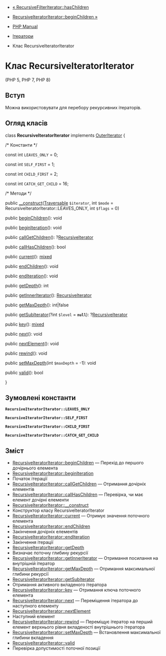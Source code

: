 - [« RecursiveFilterIterator::hasChildren](recursivefilteriterator.haschildren.md)
- [RecursiveIteratorIterator::beginChildren »](recursiveiteratoriterator.beginchildren.md)

- [PHP Manual](index.md)
- [Ітератори](spl.iterators.md)
- Клас RecursiveIteratorIterator

# Клас RecursiveIteratorIterator

(PHP 5, PHP 7, PHP 8)

## Вступ

Можна використовувати для перебору рекурсивних ітераторів.

## Огляд класів

class **RecursiveIteratorIterator** implements
[OuterIterator](class.outeriterator.md) {

/\* Константи \*/

const int `LEAVES_ONLY` = 0;

const int `SELF_FIRST` = 1;

const int `CHILD_FIRST` = 2;

const int `CATCH_GET_CHILD` = 16;

/\* Методи \*/

public
[\_\_construct](recursiveiteratoriterator.construct.md)([Traversable](class.traversable.md)
`$iterator`, int `$mode` = RecursiveIteratorIterator::LEAVES_ONLY, int
`$flags` = 0)

public [beginChildren](recursiveiteratoriterator.beginchildren.md)():
void

public
[beginIteration](recursiveiteratoriterator.beginiteration.md)(): void

public
[callGetChildren](recursiveiteratoriterator.callgetchildren.md)():
?[RecursiveIterator](class.recursiveiterator.md)

public
[callHasChildren](recursiveiteratoriterator.callhaschildren.md)():
bool

public [current](recursiveiteratoriterator.current.md)():
[mixed](language.types.declarations.md#language.types.declarations.mixed)

public [endChildren](recursiveiteratoriterator.endchildren.md)(): void

public [endIteration](recursiveiteratoriterator.enditeration.md)():
void

public [getDepth](recursiveiteratoriterator.getdepth.md)(): int

public
[getInnerIterator](recursiveiteratoriterator.getinneriterator.md)():
[RecursiveIterator](class.recursiveiterator.md)

public [getMaxDepth](recursiveiteratoriterator.getmaxdepth.md)():
int\|false

public
[getSubIterator](recursiveiteratoriterator.getsubiterator.md)(?int
`$level` = **`null`**):
?[RecursiveIterator](class.recursiveiterator.md)

public [key](recursiveiteratoriterator.key.md)():
[mixed](language.types.declarations.md#language.types.declarations.mixed)

public [next](recursiveiteratoriterator.next.md)(): void

public [nextElement](recursiveiteratoriterator.nextelement.md)(): void

public [rewind](recursiveiteratoriterator.rewind.md)(): void

public [setMaxDepth](recursiveiteratoriterator.setmaxdepth.md)(int
`$maxDepth` = -1): void

public [valid](recursiveiteratoriterator.valid.md)(): bool

}

## Зумовлені константи

**`RecursiveIteratorIterator::LEAVES_ONLY`**

**`RecursiveIteratorIterator::SELF_FIRST`**

**`RecursiveIteratorIterator::CHILD_FIRST`**

**`RecursiveIteratorIterator::CATCH_GET_CHILD`**

## Зміст

- [RecursiveIteratorIterator::beginChildren](recursiveiteratoriterator.beginchildren.md)
— Перехід до першого дочірнього елемента
- [RecursiveIteratorIterator::beginIteration](recursiveiteratoriterator.beginiteration.md)
- Початок ітерації
- [RecursiveIteratorIterator::callGetChildren](recursiveiteratoriterator.callgetchildren.md)
— Отримання дочірніх елементів
- [RecursiveIteratorIterator::callHasChildren](recursiveiteratoriterator.callhaschildren.md)
— Перевірка, чи має елемент дочірні елементи
- [RecursiveIteratorIterator::\_\_construct](recursiveiteratoriterator.construct.md)
- Конструктор класу RecursiveIteratorIterator
- [RecursiveIteratorIterator::current](recursiveiteratoriterator.current.md)
— Отримує значення поточного елемента
- [RecursiveIteratorIterator::endChildren](recursiveiteratoriterator.endchildren.md)
- Закінчення дочірніх елементів
- [RecursiveIteratorIterator::endIteration](recursiveiteratoriterator.enditeration.md)
- Закінчення ітерації
- [RecursiveIteratorIterator::getDepth](recursiveiteratoriterator.getdepth.md)
- Визначає поточну глибину рекурсії
- [RecursiveIteratorIterator::getInnerIterator](recursiveiteratoriterator.getinneriterator.md)
— Отримання посилання на внутрішній ітератор
- [RecursiveIteratorIterator::getMaxDepth](recursiveiteratoriterator.getmaxdepth.md)
— Отримання максимальної глибини рекурсії
- [RecursiveIteratorIterator::getSubIterator](recursiveiteratoriterator.getsubiterator.md)
- Отримання активного вкладеного ітератора
- [RecursiveIteratorIterator::key](recursiveiteratoriterator.key.md)
— Отримання ключа поточного елемента
- [RecursiveIteratorIterator::next](recursiveiteratoriterator.next.md)
— Переміщення ітератора до наступного елементу
- [RecursiveIteratorIterator::nextElement](recursiveiteratoriterator.nextelement.md)
- Наступний елемент
- [RecursiveIteratorIterator::rewind](recursiveiteratoriterator.rewind.md)
— Переміщує ітератор на перший елемент верхнього рівня
вкладеності внутрішнього ітератора
- [RecursiveIteratorIterator::setMaxDepth](recursiveiteratoriterator.setmaxdepth.md)
— Встановлення максимальної глибини вкладення
- [RecursiveIteratorIterator::valid](recursiveiteratoriterator.valid.md)
- Перевірка допустимості поточної позиції
